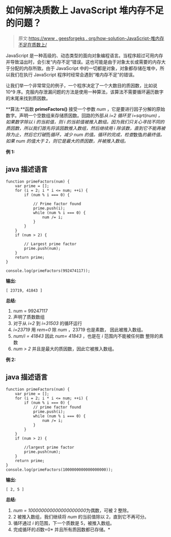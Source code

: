 # 如何解决质数上 JavaScript 堆内存不足的问题？

> 原文:[https://www . geesforgeks . org/how-solution-JavaScript-堆内存不足在质数上/](https://www.geeksforgeeks.org/how-to-solve-javascript-heap-out-of-memory-on-prime-number/)

JavaScript 是一种高级的、动态类型的面向对象编程语言。当程序超过可用内存并导致溢出时，会引发“内存不足”错误。这也可能是由于对象太长或需要的内存大于分配的内存所致。由于 JavaScript 中的一切都是对象，对象都存储在堆中，所以我们在执行 JavaScript 程序时经常会遇到“堆内存不足”的错误。

让我们举一个非常常见的例子，一个程序决定了一个大数目的质因数，比如说 10^9 序。克服内存泄漏问题的方法是使用一种算法，该算法不需要循环遍历数字的末尾来找到质因数。

**算法:**函数 **primeFactors()** 接受一个参数 *num* ，它是要进行因子分解的原始数字。声明一个空数组来存储质因数。回路的外部*从 *i=2* 循环至 *i=sqrt(num)* 。如果数字除以 *i* 的当前值，则 *i* 的当前值被推入数组。因为我们只关心寻找不同的质因数，所以我们首先将该因数推入数组，然后继续用 *i* 除该数，直到它不能再被除为止，然后它打破*而*循环，减少 *num* 的值。*循环的*完成，检查*数值*的最终值。如果 *num* 的值大于 2，则它是最大的质因数，并被推入数组。*

**例 1:**

## java 描述语言

```
function primeFactors(num) {
    var prime = [];
    for (i = 2; i * i <= num; ++i) {
        if (num % i === 0) {

            // Prime factor found 
            prime.push(i);
            while (num % i === 0) {
                num /= i;
            }
        }
    }
    if (num > 2) {

        // Largest prime factor
        prime.push(num);
    }
    return prime;
}

console.log(primeFactors(992474117));
```

**输出:**

```
[ 23719, 41843 ]

```

**总结:**

1.  num = 99247117
2.  声明了质数数组
3.  对于从 *i=2* 到 *i=31503* 的循环运行
4.  *i=23719* 用 *rem=0* 除 *num* ，23719 也是素数，
    因此被推入数组。
5.  *num/i = 41843* 因此 *num= 41843* ，也是在 *i* 范围内不能被任何数
    整除的素数
6.  *num > 2* 并且是最大的质因数，因此它被推入数组。

**例 2:**

## java 描述语言

```
function primeFactors(num) {
    var prime = [];
    for (i = 2; i * i <= num; ++i) {
        if (num % i === 0) {
            // prime factor found
            prime.push(i);
            while (num % i === 0) {
                num /= i;
            }
        }
    }
    if (num > 2) {

        //largest prime factor
        prime.push(num);
    }
    return prime;
}
console.log(primeFactors(1000000000000000000));
```

**输出:**

```
[ 2, 5 ]

```

**总结:**

1.  *num = 100000000000000000000*为偶数，可被 2 整除。
2.  2 被推入数组，我们继续将 *num* 的当前值除以 2，直到它不再可分。
3.  循环通过 *i* 的范围，下一个质数是 5，被推入数组。
4.  完成循环的*后*数=0* 并且所有质因数都已存储。*